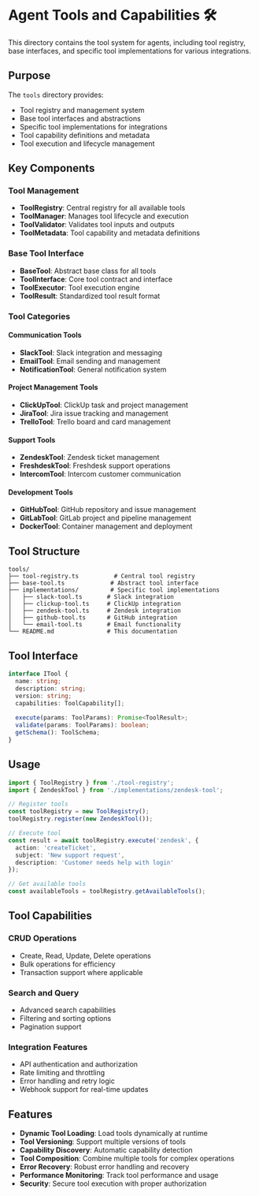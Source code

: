 # Agent Tools and Capabilities 🛠️

This directory contains the tool system for agents, including tool registry, base interfaces, and specific tool implementations for various integrations.

## Purpose

The `tools` directory provides:
- Tool registry and management system
- Base tool interfaces and abstractions
- Specific tool implementations for integrations
- Tool capability definitions and metadata
- Tool execution and lifecycle management

## Key Components

### Tool Management
- **ToolRegistry**: Central registry for all available tools
- **ToolManager**: Manages tool lifecycle and execution
- **ToolValidator**: Validates tool inputs and outputs
- **ToolMetadata**: Tool capability and metadata definitions

### Base Tool Interface
- **BaseTool**: Abstract base class for all tools
- **ToolInterface**: Core tool contract and interface
- **ToolExecutor**: Tool execution engine
- **ToolResult**: Standardized tool result format

### Tool Categories

#### Communication Tools
- **SlackTool**: Slack integration and messaging
- **EmailTool**: Email sending and management
- **NotificationTool**: General notification system

#### Project Management Tools
- **ClickUpTool**: ClickUp task and project management
- **JiraTool**: Jira issue tracking and management
- **TrelloTool**: Trello board and card management

#### Support Tools
- **ZendeskTool**: Zendesk ticket management
- **FreshdeskTool**: Freshdesk support operations
- **IntercomTool**: Intercom customer communication

#### Development Tools
- **GitHubTool**: GitHub repository and issue management
- **GitLabTool**: GitLab project and pipeline management
- **DockerTool**: Container management and deployment

## Tool Structure

```
tools/
├── tool-registry.ts          # Central tool registry
├── base-tool.ts             # Abstract tool interface
├── implementations/         # Specific tool implementations
│   ├── slack-tool.ts       # Slack integration
│   ├── clickup-tool.ts     # ClickUp integration
│   ├── zendesk-tool.ts     # Zendesk integration
│   ├── github-tool.ts      # GitHub integration
│   └── email-tool.ts       # Email functionality
└── README.md               # This documentation
```

## Tool Interface

```typescript
interface ITool {
  name: string;
  description: string;
  version: string;
  capabilities: ToolCapability[];
  
  execute(params: ToolParams): Promise<ToolResult>;
  validate(params: ToolParams): boolean;
  getSchema(): ToolSchema;
}
```

## Usage

```typescript
import { ToolRegistry } from './tool-registry';
import { ZendeskTool } from './implementations/zendesk-tool';

// Register tools
const toolRegistry = new ToolRegistry();
toolRegistry.register(new ZendeskTool());

// Execute tool
const result = await toolRegistry.execute('zendesk', {
  action: 'createTicket',
  subject: 'New support request',
  description: 'Customer needs help with login'
});

// Get available tools
const availableTools = toolRegistry.getAvailableTools();
```

## Tool Capabilities

### CRUD Operations
- Create, Read, Update, Delete operations
- Bulk operations for efficiency
- Transaction support where applicable

### Search and Query
- Advanced search capabilities
- Filtering and sorting options
- Pagination support

### Integration Features
- API authentication and authorization
- Rate limiting and throttling
- Error handling and retry logic
- Webhook support for real-time updates

## Features

- **Dynamic Tool Loading**: Load tools dynamically at runtime
- **Tool Versioning**: Support multiple versions of tools
- **Capability Discovery**: Automatic capability detection
- **Tool Composition**: Combine multiple tools for complex operations
- **Error Recovery**: Robust error handling and recovery
- **Performance Monitoring**: Track tool performance and usage
- **Security**: Secure tool execution with proper authorization